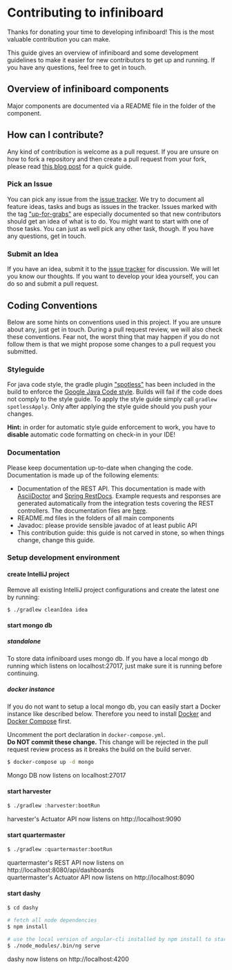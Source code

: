 # Contributing to infiniboard

Thanks for donating your time to developing infiniboard! This is the most
valuable contribution you can make.

This guide gives an overview of infiniboard and some development guidelines
to make it easier for new contributors to get up and running. If you have
any questions, feel free to get in touch.

## Overview of infiniboard components
Major components are documented via a README file in the folder of the component.

## How can I contribute?

Any kind of contribution is welcome as a pull request.
If you are unsure on how to fork a repository and then create a pull 
request from your fork, please read [this blog post](http://www.reflectoring.io/hacks/github-fork-and-pull/)
for a quick guide.

### Pick an Issue
You can pick any issue from the [issue tracker](https://github.com/reflectoring/infiniboard/issues). 
We try to document all feature ideas, tasks and bugs as issues in the tracker.
Issues marked with the tag ["up-for-grabs"](https://github.com/reflectoring/infiniboard/issues?q=is%3Aissue+is%3Aopen+label%3Aup-for-grabs) are especially documented so that 
new contributors should get an idea of what is to do. You might want to
start with one of those tasks. You can just as well pick any other task, though.
If you have any questions, get in touch.

### Submit an Idea
If you have an idea, submit it to the [issue tracker](https://github.com/reflectoring/infiniboard/issues)
for discussion. We will let you know our thoughts. If you want to develop your idea
yourself, you can do so and submit a pull request.

## Coding Conventions
Below are some hints on conventions used in this project. If you are unsure about
any, just get in touch. During a pull request review, we will also check these
conventions. Fear not, the worst thing that may happen if you do not follow them
is that we might propose some changes to a pull request you submitted.

### Styleguide
For java code style, the gradle plugin ["spotless"](https://github.com/diffplug/spotless) has been included in the build to enforce the
[Google Java Code style](https://google.github.io/styleguide/javaguide.html). Builds will fail if 
the code does not comply to the style guide. To apply the style guide simply call 
`gradlew spotlessApply`. Only after applying the style guide should you push your changes.

**Hint:** in order for automatic style guide enforcement to work, you have to **disable**
automatic code formatting on check-in in your IDE!

### Documentation
Please keep documentation up-to-date when changing the code. Documentation
is made up of the following elements:

* Documentation of the REST API. This documentation is made with [AsciiDoctor](http://asciidoctor.org/) and
  [Spring RestDocs](https://projects.spring.io/spring-restdocs/). Example requests
  and responses are generated automatically from the integration tests covering
  the REST controllers. The documentation files are [here](https://github.com/reflectoring/infiniboard/tree/master/quartermaster/src/main/asciidoc).
* README.md files in the folders of all main components
* Javadoc: please provide sensible javadoc of at least public API
* This contribution guide: this guide is not carved in stone, so when things change,
  change this guide. 

### Setup development environment

#### create IntelliJ project
Remove all existing IntelliJ project configurations and create the latest one by running:
```sh
$ ./gradlew cleanIdea idea
```

#### start mongo db
##### standalone
To store data infiniboard uses mongo db. If you have a local mongo db running which listens on localhost:27017, just make sure it is running before continuing.

##### docker instance 
If you do not want to setup a local mongo db, you can easily start a Docker instance like described below.
Therefore you need to install [Docker](https://docs.docker.com/engine/installation/) and
[Docker Compose](https://docs.docker.com/compose/install/) first.

Uncomment the port declaration in `docker-compose.yml`. <br>
**Do NOT commit these change.** This change will be rejected in the pull request review process as it breaks the build
on the build server.
```sh
$ docker-compose up -d mongo
```
Mongo DB now listens on localhost:27017

#### start harvester
```sh
$ ./gradlew :harvester:bootRun
```
harvester's Actuator API now listens on http://localhost:9090

#### start quartermaster
```sh
$ ./gradlew :quartermaster:bootRun
```
quartermaster's REST API now listens on http://localhost:8080/api/dashboards <br/>
quartermaster's Actuator API now listens on http://localhost:8090

#### start dashy
```sh
$ cd dashy

# fetch all node dependencies
$ npm install

# use the local version of angular-cli installed by npm install to start the development server
$ ./node_modules/.bin/ng serve
```
dashy now listens on http://localhost:4200

